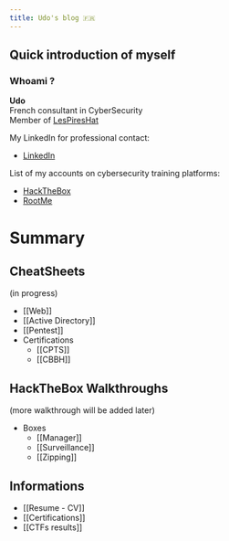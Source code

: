 ```yaml
---
title: Udo's blog 🇫🇷
---
```

## Quick introduction of myself

### Whoami ?
**Udo**  
French consultant in CyberSecurity  
Member of [LesPiresHat](https://piresh.at/ctfs/)

My LinkedIn for professional contact:
- [LinkedIn](https://www.linkedin.com/in/udo-lijour-372588209)

List of my accounts on cybersecurity training platforms:
- [HackTheBox](https://app.hackthebox.com/profile/849488)
- [RootMe](https://www.root-me.org/Udo29)

# Summary

## CheatSheets
(in progress)
- [[Web]]
- [[Active Directory]]
- [[Pentest]]
- Certifications
	- [[CPTS]]
	- [[CBBH]]

## HackTheBox Walkthroughs
(more walkthrough will be added later)
- Boxes
	- [[Manager]]
	- [[Surveillance]]
	- [[Zipping]]

## Informations
- [[Resume - CV]]
- [[Certifications]]
- [[CTFs results]]



